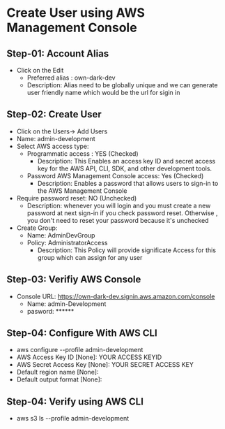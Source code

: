 # Create User using AWS Management Console

## Step-01: Account Alias
  - Click on the Edit
    - Preferred alias : own-dark-dev 
    - Description:  Alias need to be globally unique and we can generate user friendly name which would be the url for sigin in 

## Step-02: Create User 
  - Click on the Users-> Add Users
  - Name: admin-development
  - Select AWS access type:
      - Programmatic access : YES (Checked) 
          - Description: This Enables an access key ID and secret access key for the AWS API, CLI, SDK, and other development tools.
      - Password AWS Management Console access: Yes (Checked) 
          - Description: Enables a password that allows users to sign-in to the AWS Management Console
  - Require password reset: NO (Unchecked) 
    - Description: whenever you will login and you must create a new password at next sign-in if you check password reset. 
        Otherwise , you don't need to reset your password because it's unchecked
  - Create Group:
      - Name: AdminDevGroup
      - Policy: AdministratorAccess 
        - Description: This Policy will provide significate Access for this group which can assign for any user
## Step-03: Verifiy AWS Console
  - Console URL: https://own-dark-dev.signin.aws.amazon.com/console
    -  Name: admin-Development
    - pasword: ******

## Step-04: Configure With AWS CLI
  - aws configure --profile admin-development
  - AWS Access Key ID [None]: YOUR ACCESS KEYID
  - AWS Secret Access Key [None]: YOUR SECRET ACCESS KEY
  - Default region name [None]:
  - Default output format [None]:

## Step-04: Verify using AWS CLI
  - aws s3 ls --profile admin-development


